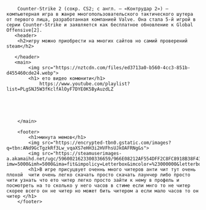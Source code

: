 <html>
    <head>
        <title>Counter-Strike 2</title>
    </head>
     <body>
        
        Counter-Strike 2 (сокр. CS2; с англ. — «Контрудар 2») — компьютерная игра в жанре многопользовательского тактического шутера от первого лица, разработанная компанией Valve. Она стала 5-й игрой в серии Counter-Strike и заявляется как бесплатное обновление к Global Offensive[2].
       <header> 
        <h2>игру можно приобрести на многих сайтов но самий проверений steam</h2>
        
       </header>
       <main>
            <img src="https://nztcdn.com/files/ed3713a0-b560-4cc3-851b-d455460cde24.webp">
            <h1> ето видео комюнити</h1>
                https://www.youtube.com/playlist?list=PLgSNJ5W3fKclfAlOyF7DYE0K5ByAuzdLZ

        

            

        </main>

        <footer>
            <h1>минута мемов</h1>
            <img src="https://encrypted-tbn0.gstatic.com/images?q=tbn:ANd9GcTgzkRf3Lw_vqaXS7eHH3i2HVFhsUJkOAFRNg&s">
            <img src="https://steamuserimages-a.akamaihd.net/ugc/5960021623300336659/966E08212AF554DFF2C8FC8918B38F430EFD29BC/?imw=5000&imh=5000&ima=fit&impolicy=Letterbox&imcolor=%23000000&letterbox=false">
            <h1>В игре присуцвует оченнь много читеров анти чит тут очень плохой  чити очень легко скачать просто скачать лаунчер либо просто чити узнать что ето читер легко просто зайти к нему в профель и посмотреть на то сколько у него часов в стиме если мнго то не читер скорее всего он не читер но может бить читером а если мало часов то он читер </h1>
        </footer>

</body>
</html>


